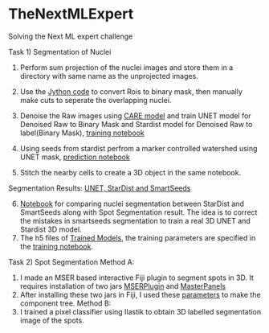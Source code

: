 # TheNextMLExpert
Solving the Next ML expert challenge

Task 1) Segmentation of Nuclei
1) Perform sum projection of the nuclei images and store them in a directory with same name as the unprojected images.

2) Use the [Jython code](https://github.com/kapoorlab/TheNextMLExpert/blob/main/CreateTrainingData/FMIChallengeRoitoMask.py) to convert Rois to binary mask, then manually make cuts to seperate the overlapping nuclei.

3) Denoise the Raw images using [CARE model](https://github.com/kapoorlab/TheNextMLExpert/blob/main/NucleiSegmentation/ZYXDenoising.ipynb) and train UNET model for Denoised Raw to Binary Mask and Stardist model for Denoised Raw to label(Binary Mask), [training notebook](https://github.com/kapoorlab/TheNextMLExpert/blob/main/NucleiSegmentation/TrainModel.ipynb)

4) Using seeds from stardist perfrom a marker controlled watershed using UNET mask, [prediction notebook](https://github.com/kapoorlab/TheNextMLExpert/blob/main/NucleiSegmentation/SmartSeedsPrediction.ipynb)

5) Stitch the nearby cells to create a 3D object in the same notebook.

Segmentation Results: [UNET, StarDist and SmartSeeds](https://drive.google.com/drive/folders/1I4osUmRQqqEUjJYRsA4ujwVrBGxWmKEz?usp=sharing)

6) [Notebook](https://github.com/kapoorlab/TheNextMLExpert/blob/main/NucleiSegmentation/NapariCorrectionTool.ipynb) for comparing nuclei segmentation between StarDist and SmartSeeds along with Spot Segmentation result. The idea is to correct the mistakes in smartseeds segmentation to train a real 3D UNET and Stardist 3D model.
7) The h5 files of [Trained Models](https://drive.google.com/drive/folders/1G9oAPFxHTGedwWSoXgzAX3fd6WzXIspA?usp=sharing), the training parameters are specified in
the [training notebook](https://github.com/kapoorlab/TheNextMLExpert/blob/main/NucleiSegmentation/TrainModel.ipynb).

Task 2) Spot Segmentation
Method A:
1) I made an MSER based interactive Fiji plugin to segment spots in 3D. It requires installation of two jars [MSERPlugin](https://github.com/kapoorlab/TheNextMLExpert/blob/main/SpotSegmentationMSER/MSER_-1.0.0.jar) and [MasterPanels](https://github.com/kapoorlab/TheNextMLExpert/blob/main/SpotSegmentationMSER/MasterPanels-1.0.0.jar)
2) After installing these two jars in Fiji, I used these [parameters](https://github.com/kapoorlab/TheNextMLExpert/blob/main/Screenshots/MSERPanel.png) to make the component tree.
Method B:
1) I trained a pixel classifier using Ilastik to obtain 3D labelled segmentation image of the spots.

